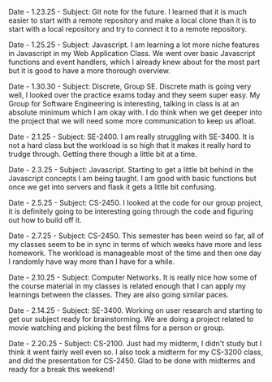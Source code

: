 Date - 1.23.25 - Subject: Git note for the future. I learned that it is much easier to start with a remote repository and make a local clone than it is to start with a local repository and try to connect it to a remote repository.

Date - 1.25.25 - Subject: Javascript. I am learning a lot more niche features in Javascript in my Web Application Class. We went over basic Javascript functions and event handlers, which I already knew about for the most part but it is good to have a more thorough overview.

Date - 1.30.30 - Subject: Discrete, Group SE. Discrete math is going very well, I looked over the practice exams today and they seem super easy. My Group for Software Engineering is interesting, talking in class is at an absolute minimum which I am okay with. I do think when we get deeper into the project that we will need some more communication to keep us afloat.

Date - 2.1.25 - Subject: SE-2400. I am really struggling with SE-3400. It is not a hard class but the workload is so high that it makes it really hard to trudge through. Getting there though a little bit at a time.

Date - 2.3.25 - Subject: Javascript. Starting to get a little bit behind in the Javascript concepts I am being taught. I am good with basic functions but once we get into servers and flask it gets a little bit confusing.

Date - 2.5.25 - Subject: CS-2450. I looked at the code for our group project, it is definitely going to be interesting going through the code and figuring out how to build off it.

Date - 2.7.25 - Subject: CS-2450. This semester has been weird so far, all of my classes seem to be in sync in terms of which weeks have more and less homework. The workload is manageable most of the time and then one day I randomly have way more than I have for a while.

Date - 2.10.25 - Subject: Computer Networks. It is really nice how some of the course material in my classes is related enough that I can apply my learnings between the classes. They are also going similar paces.

Date - 2.14.25 - Subject: SE-3400. Working on user research and starting to get our subject ready for brainstorming. We are doing a project related to movie watching and picking the best films for a person or group.

Date - 2.20.25 - Subject: CS-2100. Just had my midterm, I didn't study but I think it went fairly well even so. I also took a midterm for my CS-3200 class, and did the presentation for CS-2450. Glad to be done with midterms and ready for a break this weekend!
